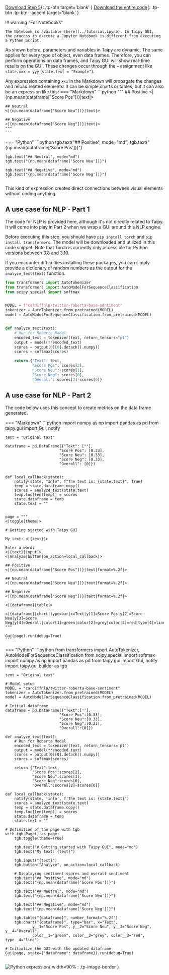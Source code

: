 [Download Step 5](./../src/step_05.zip){: .tp-btn target='blank' }
[Download the entire code](./../src/src.zip){: .tp-btn .tp-btn--accent target='blank' }

!!! warning "For Notebooks"

    The Notebook is available [here](../tutorial.ipynb). In Taipy GUI,
    the process to execute a Jupyter Notebook is different from executing a Python Script.


As shown before, parameters and variables in Taipy are dynamic. The same applies for every type
of object, even data frames. Therefore, you can perform operations on data frames, and Taipy GUI
will show real-time results on the GUI. These changes occur through the `=` assignment like
`state.xxx = yyy` (`state.text = "Example"`).

Any expression containing `xxx` in the Markdown will propagate the changes and reload related
elements. It can be  simple charts or tables, but it can also be an expression like this:
=== "Markdown"
    ```python
    """
    ## Positive
    <|{np.mean(dataframe["Score Pos"])}|text|>

    ## Neutral
    <|{np.mean(dataframe["Score Neu"])}|text|>

    ## Negative
    <|{np.mean(dataframe["Score Neg"])}|text|>
    """
    ```
=== "Python"
    ```python
    tgb.text("## Positive", mode="md")
    tgb.text("{np.mean(dataframe['Score Pos'])}")
    
    tgb.text("## Neutral", mode="md")
    tgb.text("{np.mean(dataframe['Score Neu'])}")

    tgb.text("## Negative", mode="md")
    tgb.text("{np.mean(dataframe['Score Neg'])}")
    ```

This kind of expression creates direct connections between visual elements without coding anything.


## A use case for NLP - Part 1

The code for NLP is provided here, although it's not directly related to Taipy. It will come
into play in Part 2 when we wrap a GUI around this NLP engine.

Before executing this step, you should have `pip install torch` and `pip install transformers`.
The model will be downloaded and utilized in this code snippet. Note that Torch is currently
only accessible for Python versions between 3.8 and 3.10.

If you encounter difficulties installing these packages, you can simply provide a dictionary of
random numbers as the output for the `analyze_text(text)` function.


```python
from transformers import AutoTokenizer
from transformers import AutoModelForSequenceClassification
from scipy.special import softmax


MODEL = f"cardiffnlp/twitter-roberta-base-sentiment"
tokenizer = AutoTokenizer.from_pretrained(MODEL)
model = AutoModelForSequenceClassification.from_pretrained(MODEL)


def analyze_text(text):
    # Run for Roberta Model
    encoded_text = tokenizer(text, return_tensors="pt")
    output = model(**encoded_text)
    scores = output[0][0].detach().numpy()
    scores = softmax(scores)

    return {"Text": text,
            "Score Pos": scores[2],
            "Score Neu": scores[1],
            "Score Neg": scores[0],
            "Overall": scores[2]-scores[0]}
```

## A use case for NLP - Part 2

The code below uses this concept to create metrics on the data frame generated.

=== "Markdown"
    ```python
    import numpy as np
    import pandas as pd
    from taipy.gui import Gui, notify

    text = "Original text"

    dataframe = pd.DataFrame({"Text": [""],
                            "Score Pos": [0.33],
                            "Score Neu": [0.33],
                            "Score Neg": [0.33],
                            "Overall": [0]})


    def local_callback(state):
        notify(state, "Info", f"The text is: {state.text}", True)
        temp = state.dataframe.copy()
        scores = analyze_text(state.text)
        temp.loc[len(temp)] = scores
        state.dataframe = temp
        state.text = ""


    page = """
    <|toggle|theme|>

    # Getting started with Taipy GUI

    My text: <|{text}|>

    Enter a word:
    <|{text}|input|>
    <|Analyze|button|on_action=local_callback|>

    ## Positive
    <|{np.mean(dataframe["Score Pos"])}|text|format=%.2f|>

    ## Neutral
    <|{np.mean(dataframe["Score Neu"])}|text|format=%.2f|>

    ## Negative
    <|{np.mean(dataframe["Score Neg"])}|text|format=%.2f|>

    <|{dataframe}|table|>

    <|{dataframe}|chart|type=bar|x=Text|y[1]=Score Pos|y[2]=Score Neu|y[3]=Score Neg|y[4]=Overall|color[1]=green|color[2]=grey|color[3]=red|type[4]=line|>
    """

    Gui(page).run(debug=True)
    ```
=== "Python"
    ```python
    from transformers import AutoTokenizer, AutoModelForSequenceClassification
    from scipy.special import softmax
    import numpy as np
    import pandas as pd
    from taipy.gui import Gui, notify
    import taipy.gui.builder as tgb

    text = "Original text"

    # Model setup
    MODEL = "cardiffnlp/twitter-roberta-base-sentiment"
    tokenizer = AutoTokenizer.from_pretrained(MODEL)
    model = AutoModelForSequenceClassification.from_pretrained(MODEL)

    # Initial dataframe
    dataframe = pd.DataFrame({"Text":[''],
                            "Score Pos":[0.33],
                            "Score Neu":[0.33],
                            "Score Neg":[0.33],
                            "Overall":[0]})

    def analyze_text(text):
        # Run for Roberta Model
        encoded_text = tokenizer(text, return_tensors='pt')
        output = model(**encoded_text)
        scores = output[0][0].detach().numpy()
        scores = softmax(scores)
        
        return {"Text":text,
                "Score Pos":scores[2],
                "Score Neu":scores[1],
                "Score Neg":scores[0],
                "Overall":scores[2]-scores[0]}

    def local_callback(state):
        notify(state, 'info', f'The text is: {state.text}')
        scores = analyze_text(state.text)
        temp = state.dataframe.copy()
        temp.loc[len(temp)] = scores
        state.dataframe = temp
        state.text = ""

    # Definition of the page with tgb
    with tgb.Page() as page:
        tgb.toggle(theme=True)

        tgb.text("# Getting started with Taipy GUI", mode="md")
        tgb.text("My text: {text}")

        tgb.input("{text}")
        tgb.button("Analyze", on_action=local_callback)

        # Displaying sentiment scores and overall sentiment
        tgb.text("## Positive", mode="md")
        tgb.text("{np.mean(dataframe['Score Pos'])}")
        
        tgb.text("## Neutral", mode="md")
        tgb.text("{np.mean(dataframe['Score Neu'])}")

        tgb.text("## Negative", mode="md")
        tgb.text("{np.mean(dataframe['Score Neg'])}")

        tgb.table("{dataframe}", number_format="%.2f")
        tgb.chart("{dataframe}", type="bar", x="Text", 
                y__1="Score Pos", y__2="Score Neu", y__3="Score Neg", y__4="Overall",
                color__1="green", color__2="grey", color__3="red", type__4="line")

    # Initialize the GUI with the updated dataframe
    Gui(page, state={"dataframe": dataframe}).run(debug=True)
    ```


![Python expression](images/result.png){ width=90% : .tp-image-border }
